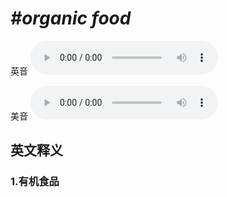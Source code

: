 # ***\#organic food*** 
英音
<audio src="./media/organic food1_AAC.aac" controls="controls"></audio>

美音
<audio src="./media/organic food2_AAC.aac" controls="controls"></audio>



  

英文释义
---
### 1.**有机食品**  


